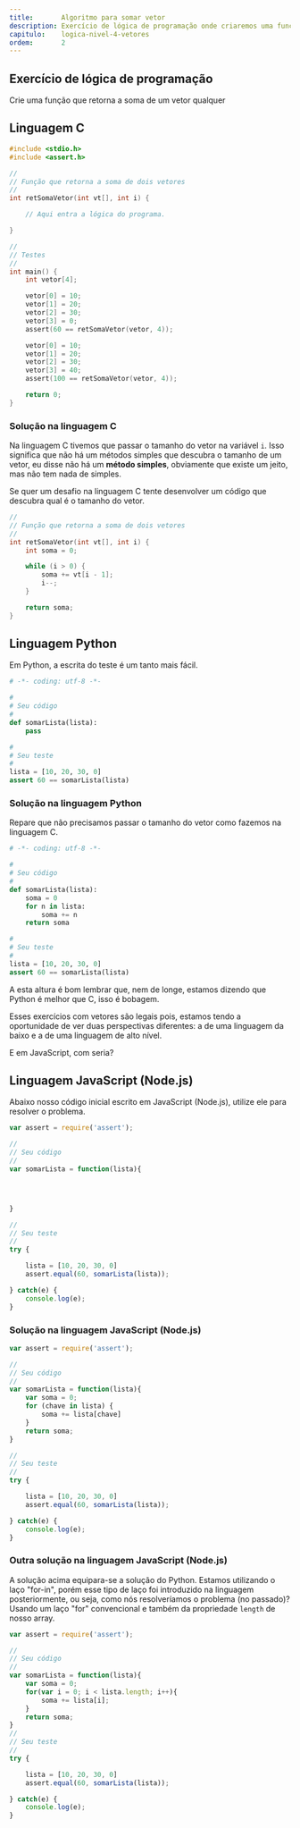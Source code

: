 ```yaml
---
title:       Algoritmo para somar vetor
description: Exercício de lógica de programação onde criaremos uma função para somar um vetor.
capitulo:    logica-nivel-4-vetores
ordem:       2
---
```




Exercício de lógica de programação
---

Crie uma função que retorna a soma de um vetor qualquer



Linguagem C
---

```c
#include <stdio.h>
#include <assert.h>

//
// Função que retorna a soma de dois vetores
//
int retSomaVetor(int vt[], int i) {

    // Aqui entra a lógica do programa.

}

//
// Testes
//
int main() {
    int vetor[4];

    vetor[0] = 10;
    vetor[1] = 20;
    vetor[2] = 30;
    vetor[3] = 0;
    assert(60 == retSomaVetor(vetor, 4));

    vetor[0] = 10;
    vetor[1] = 20;
    vetor[2] = 30;
    vetor[3] = 40;
    assert(100 == retSomaVetor(vetor, 4));

    return 0;
}
```


### Solução na linguagem C

Na linguagem C tivemos que passar o tamanho do vetor na variável `i`. Isso significa que não há um métodos simples
que descubra o tamanho de um vetor, eu disse não há um __método simples__, obviamente que existe um jeito, mas não
tem nada de simples.

Se quer um desafio na linguagem C tente desenvolver um código que descubra qual é o tamanho do vetor.

```c
//
// Função que retorna a soma de dois vetores
//
int retSomaVetor(int vt[], int i) {
    int soma = 0;

    while (i > 0) {
        soma += vt[i - 1];
        i--;
    }

    return soma;
}
```




Linguagem Python
---

Em Python, a escrita do teste é um tanto mais fácil.

```python
# -*- coding: utf-8 -*-

#
# Seu código
#
def somarLista(lista):
    pass

#
# Seu teste
#
lista = [10, 20, 30, 0]
assert 60 == somarLista(lista)
```


### Solução na linguagem Python

Repare que não precisamos passar o tamanho do vetor como fazemos na linguagem C.

```python
# -*- coding: utf-8 -*-

#
# Seu código
#
def somarLista(lista):
    soma = 0
    for n in lista:
        soma += n
    return soma

#
# Seu teste
#
lista = [10, 20, 30, 0]
assert 60 == somarLista(lista)
```

A esta altura é bom lembrar que, nem de longe, estamos dizendo que Python é melhor que C, isso é bobagem.

Esses exercícios com vetores são legais pois, estamos tendo a oportunidade de ver duas perspectivas diferentes:
a de uma linguagem da baixo e a de uma linguagem de alto nível.

E em JavaScript, com seria?



Linguagem JavaScript (Node.js)
---

Abaixo nosso código inicial escrito em JavaScript (Node.js), utilize ele para resolver o problema.


```javascript
var assert = require('assert');

//
// Seu código
//
var somarLista = function(lista){




}

//
// Seu teste
//
try {

    lista = [10, 20, 30, 0]
    assert.equal(60, somarLista(lista));

} catch(e) {
    console.log(e);
}
```


### Solução na linguagem JavaScript (Node.js)


```javascript
var assert = require('assert');

//
// Seu código
//
var somarLista = function(lista){
    var soma = 0;
    for (chave in lista) {
        soma += lista[chave]
    }
    return soma;
}

//
// Seu teste
//
try {

    lista = [10, 20, 30, 0]
    assert.equal(60, somarLista(lista));

} catch(e) {
    console.log(e);
}
```


### Outra solução na linguagem JavaScript (Node.js)

A solução acima equipara-se a solução do Python. Estamos utilizando o laço "for-in", porém esse tipo de laço foi
introduzido na linguagem posteriormente, ou seja, como nós resolveríamos o problema (no passado)? Usando um laço "for"
convencional e também da propriedade `length` de nosso array.

```javascript
var assert = require('assert');

//
// Seu código
//
var somarLista = function(lista){
    var soma = 0;
    for(var i = 0; i < lista.length; i++){
        soma += lista[i];
    }
    return soma;
}
//
// Seu teste
//
try {

    lista = [10, 20, 30, 0]
    assert.equal(60, somarLista(lista));

} catch(e) {
    console.log(e);
}
```

